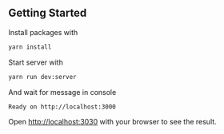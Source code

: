 ## Getting Started

Install packages with
```bash
yarn install
```


Start server with 
```bash
yarn run dev:server
```
And wait for message in console
```bash
Ready on http://localhost:3000
```
Open [http://localhost:3030](http://localhost:3030) with your browser to see the result.

